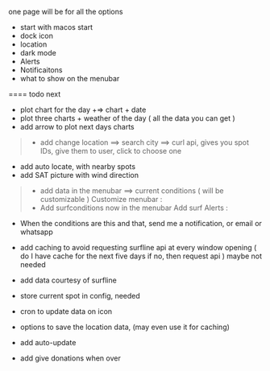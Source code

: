  one page will be for all the options 

 - start with macos start
 - dock icon
 - location
 - dark mode 
 - Alerts
 - Notificaitons
 - what to show on the menubar 

==== todo next

- plot chart for the day +=> chart + date 
- plot three charts + weather of the day ( all the data you can get )
- add arrow to plot next days charts 
> - add change location ==> search city ==> curl api, gives you spot IDs, give them to user, click to choose one 
- add auto locate, with nearby spots
- add SAT picture with wind direction 
> - add data in the menubar ==> current conditions ( will be customizable )
> Customize menubar :
  > - Add surfconditions now in the menubar 
Add surf Alerts : 
  - When the conditions are this and that, send me a notification, or email or whatsapp 
- add caching to avoid requesting surfline api at every window opening ( do I have cache for the next five days if no, then request api ) maybe not needed 
- add data courtesy of surfline

- store current spot in config, needed 
- cron to update data on icon 
- options to save the location data, (may even use it for caching)
- add auto-update 
- add give donations when over 
